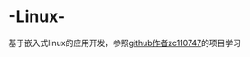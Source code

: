 # -Linux-
基于嵌入式linux的应用开发，参照[github作者zc110747](urhttps://github.com/zc110747/remote_manage?tab=readme-ov-filel)的项目学习

